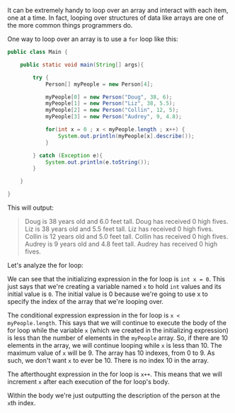 It can be extremely handy to loop over an array and interact with each item, one at a time. In fact, looping over structures of data like arrays are one of the more common things programmers do. 

One way to loop over an array is to use a `for` loop like this:

```java
public class Main {

    public static void main(String[] args){

        try {
            Person[] myPeople = new Person[4];

            myPeople[0] = new Person("Doug", 38, 6);
            myPeople[1] = new Person("Liz", 38, 5.5);
            myPeople[2] = new Person("Collin", 12, 5);
            myPeople[3] = new Person("Audrey", 9, 4.8);

            for(int x = 0 ; x < myPeople.length ; x++) {
                System.out.println(myPeople[x].describe());
            }

        } catch (Exception e){
            System.out.println(e.toString());
        }

    }

}
```

This will output:

> Doug is 38 years old and 6.0 feet tall. Doug has received 0 high fives.
> Liz is 38 years old and 5.5 feet tall. Liz has received 0 high fives.
> Collin is 12 years old and 5.0 feet tall. Collin has received 0 high fives.
> Audrey is 9 years old and 4.8 feet tall. Audrey has received 0 high fives.

Let's analyze the for loop:

We can see that the initializing expression in the for loop is `int x = 0`. This just says that we're creating a variable named `x` to hold `int` values and its initial value is `0`. The initial value is 0 because we're going to use x to specify the index of the array that we're looping over. 

The conditional expression expression in the for loop is `x < myPeople.length`. This says that we will continue to execute the body of the for loop while the variable `x` (which we created in the initializing expression) is less than the number of elements in the `myPeople` array. So, if there are 10 elements in the array, we will continue looping while `x` is less than 10. The maximum value of `x` will be 9. The array has 10 indexes, from 0 to 9. As such, we don't want `x` to ever be 10. There is no index 10 in the array.

The afterthought expression in the for loop is `x++`. This means that we will increment `x` after each execution of the for loop's body. 

Within the body we're just outputting the description of the person at the `x`th index.
